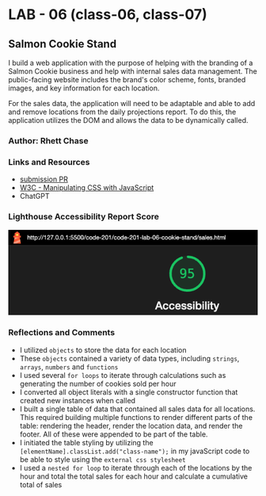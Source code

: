 # LAB - 06 (class-06, class-07)

## Salmon Cookie Stand

I build a web application with the purpose of helping with the branding of a Salmon Cookie business and help with internal sales data management. The public-facing website includes the brand's color scheme, fonts, branded images, and key information for each location.

For the sales data, the application will need to be adaptable and able to add and remove locations from the daily projections report. To do this, the application utilizes the DOM and allows the data to be dynamically called.

### Author: Rhett Chase

### Links and Resources

- [submission PR](https://github.com/rhettchase/code-201-lab-06-cookie-stand)
- [W3C - Manipulating CSS with JavaScript](https://www.w3.org/wiki/Dynamic_style_-_manipulating_CSS_with_JavaScript)
- ChatGPT

### Lighthouse Accessibility Report Score

![Acessibility Score](img/accessibility.png)

### Reflections and Comments

- I utilized `objects` to store the data for each location
- These `objects` contained a variety of data types, including `strings`, `arrays`, `numbers` and `functions`
- I used several `for loops` to iterate through calculations such as generating the number of cookies sold per hour
- I converted all object literals with a single constructor function that created new instances when called
- I built a single table of data that contained all sales data for all locations. This required building multiple functions to render different parts of the table: rendering the header, render the location data, and render the footer. All of these were appended to be part of the table.
- I initiated the table styling by utilizing the `[elementName].classList.add("class-name");` in my javaScript code to be able to style using the `external css stylesheet`
- I used a `nested for loop` to iterate through each of the locations by the hour and total the total sales for each hour and calculate a cumulative total of sales